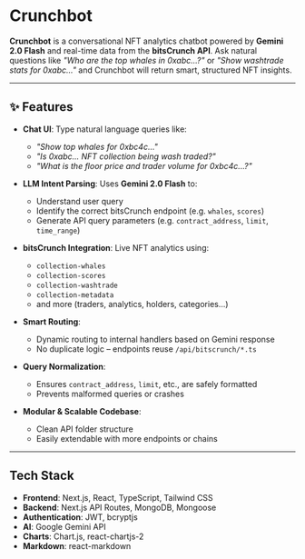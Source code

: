 # Crunchbot

**Crunchbot** is a conversational NFT analytics chatbot powered by **Gemini 2.0 Flash** and real-time data from the **bitsCrunch API**. Ask natural questions like _"Who are the top whales in 0xabc...?"_ or _"Show washtrade stats for 0xabc..."_ and Crunchbot will return smart, structured NFT insights.

---

## ✨ Features

- **Chat UI**: Type natural language queries like:
  - _"Show top whales for 0xbc4c..."_
  - _"Is 0xabc... NFT collection being wash traded?"_
  - _"What is the floor price and trader volume for 0xbc4c...?"_

- **LLM Intent Parsing**: Uses **Gemini 2.0 Flash** to:
  - Understand user query
  - Identify the correct bitsCrunch endpoint (e.g. `whales`, `scores`)
  - Generate API query parameters (e.g. `contract_address`, `limit`, `time_range`)

- **bitsCrunch Integration**: Live NFT analytics using:
  - `collection-whales`
  - `collection-scores`
  - `collection-washtrade`
  - `collection-metadata`
  - and more (traders, analytics, holders, categories...)

- **Smart Routing**:
  - Dynamic routing to internal handlers based on Gemini response
  - No duplicate logic – endpoints reuse `/api/bitscrunch/*.ts`

- **Query Normalization**:
  - Ensures `contract_address`, `limit`, etc., are safely formatted
  - Prevents malformed queries or crashes

- **Modular & Scalable Codebase**:
  - Clean API folder structure
  - Easily extendable with more endpoints or chains

---

## Tech Stack

- **Frontend**: Next.js, React, TypeScript, Tailwind CSS
- **Backend**: Next.js API Routes, MongoDB, Mongoose
- **Authentication**: JWT, bcryptjs
- **AI**: Google Gemini API
- **Charts**: Chart.js, react-chartjs-2
- **Markdown**: react-markdown
